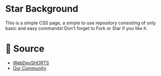 # Star Background
This is a simple CSS page, a simple to use repository consisting of only basic and easy commands! Don't forget to Fork or Star if you like it.

# 📝 Source
- <a href="https://github.com/WebDevSHORTS"> WebDevSHORTS </a>
- <a href="https://github.com/KaguwoNetwork"> Our Community </a>

